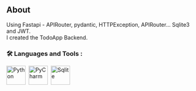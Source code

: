 ## About 
Using Fastapi - APIRouter, pydantic, HTTPException, APIRouter... Sqlite3 and JWT.<br>
I created the TodoApp Backend.<br>

### :hammer_and_wrench: Languages and Tools :
<div>
  <img src="https://i.pinimg.com/564x/82/a2/18/82a2188c985ce75402ae44fc43fe7e5e.jpg" title="Python" alt="Python"  width="50" height="50"/>&nbsp;  
  <img src="https://pbs.twimg.com/profile_images/1786389425678663680/zlm8fLps_400x400.png" title="PyCharm" alt="PyCharm" width="50" height="50"/>&nbsp; 
  <img src="https://upload.wikimedia.org/wikipedia/commons/9/97/Sqlite-square-icon.svg" title="Sqlite" alt="Sqlite" width="50" height="50"/>&nbsp; 
<div/>
<br>

